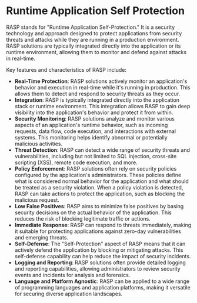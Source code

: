 # Runtime Application Self Protection
RASP stands for "Runtime Application Self-Protection." It is a security technology and approach designed to protect applications from security threats and attacks while they are running in a production environment. RASP solutions are typically integrated directly into the application or its runtime environment, allowing them to monitor and defend against attacks in real-time.

Key features and characteristics of RASP include:

- **Real-Time Protection**: RASP solutions actively monitor an application's behavior and execution in real-time while it's running in production. This allows them to detect and respond to security threats as they occur.
- **Integration**: RASP is typically integrated directly into the application stack or runtime environment. This integration allows RASP to gain deep visibility into the application's behavior and protect it from within.
- **Security Monitoring**: RASP solutions analyze and monitor various aspects of an application's runtime behavior, such as incoming requests, data flow, code execution, and interactions with external systems. This monitoring helps identify abnormal or potentially malicious activities.
- **Threat Detection**: RASP can detect a wide range of security threats and vulnerabilities, including but not limited to SQL injection, cross-site scripting (XSS), remote code execution, and more.
- **Policy Enforcement**: RASP solutions often rely on security policies configured by the application's administrators. These policies define what is considered normal behavior for the application and what should be treated as a security violation. When a policy violation is detected, RASP can take actions to protect the application, such as blocking the malicious request.
- **Low False Positives**: RASP aims to minimize false positives by basing security decisions on the actual behavior of the application. This reduces the risk of blocking legitimate traffic or actions.
- **Immediate Response**: RASP can respond to threats immediately, making it suitable for protecting applications against zero-day vulnerabilities and emerging threats.
- **Self-Defense**: The "Self-Protection" aspect of RASP means that it can actively defend the application by blocking or mitigating attacks. This self-defense capability can help reduce the impact of security incidents.
- **Logging and Reporting**: RASP solutions often provide detailed logging and reporting capabilities, allowing administrators to review security events and incidents for analysis and forensics.
- **Language and Platform Agnostic**: RASP can be applied to a wide range of programming languages and application platforms, making it versatile for securing diverse application landscapes.
